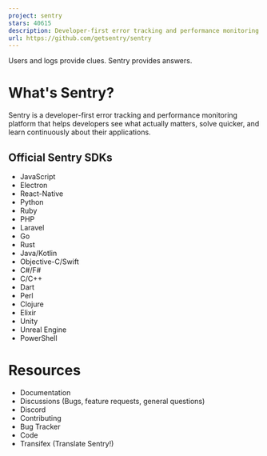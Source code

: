 ```yaml
---
project: sentry
stars: 40615
description: Developer-first error tracking and performance monitoring
url: https://github.com/getsentry/sentry
---
```


Users and logs provide clues. Sentry provides answers.

What's Sentry?
==============

Sentry is a developer-first error tracking and performance monitoring platform that helps developers see what actually matters, solve quicker, and learn continuously about their applications.

Official Sentry SDKs
--------------------

-   JavaScript
-   Electron
-   React-Native
-   Python
-   Ruby
-   PHP
-   Laravel
-   Go
-   Rust
-   Java/Kotlin
-   Objective-C/Swift
-   C#/F#
-   C/C++
-   Dart
-   Perl
-   Clojure
-   Elixir
-   Unity
-   Unreal Engine
-   PowerShell

Resources
=========

-   Documentation
-   Discussions (Bugs, feature requests, general questions)
-   Discord
-   Contributing
-   Bug Tracker
-   Code
-   Transifex (Translate Sentry!)
